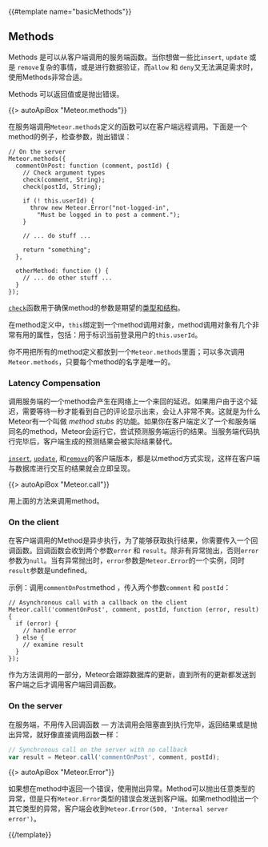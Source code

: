 {{#template name="basicMethods"}}
<h2 id="methods"><span>Methods</span></h2>

Methods 是可以从客户端调用的服务端函数。当你想做一些比`insert`, `update` 或是 `remove`复杂的事情，或是进行数据验证，而`allow` 和 `deny`又无法满足需求时，使用Methods非常合适。

Methods 可以返回值或是抛出错误。

{{> autoApiBox "Meteor.methods"}}

在服务端调用`Meteor.methods`定义的函数可以在客户端远程调用。下面是一个method的例子，检查参数，抛出错误：

```
// On the server
Meteor.methods({
  commentOnPost: function (comment, postId) {
    // Check argument types
    check(comment, String);
    check(postId, String);

    if (! this.userId) {
      throw new Meteor.Error("not-logged-in",
        "Must be logged in to post a comment.");
    }

    // ... do stuff ...

    return "something";
  },

  otherMethod: function () {
    // ... do other stuff ...
  }
});
```

[`check`](#check)函数用于确保method的参数是期望的[类型和结构](#matchpatterns)。

在method定义中，`this`绑定到一个method调用对象，method调用对象有几个非常有用的属性，包括：用于标识当前登录用户的`this.userId`。

你不用把所有的method定义都放到一个`Meteor.methods`里面；可以多次调用`Meteor.methods`，只要每个method的名字是唯一的。

### Latency Compensation

调用服务端的一个method会产生在网络上一个来回的延迟。如果用户由于这个延迟，需要等待一秒才能看到自己的评论显示出来，会让人非常不爽。这就是为什么Meteor有一个叫做 _method stubs_ 的功能。如果你在客户端定义了一个和服务端同名的method，Meteor会运行它，尝试预测服务端运行的结果。当服务端代码执行完毕后，客户端生成的预测结果会被实际结果替代。

[`insert`](#insert), [`update`](#update), 和[`remove`](#remove)的客户端版本，都是以method方式实现，这样在客户端与数据库进行交互的结果就会立即呈现。

{{> autoApiBox "Meteor.call"}}

用上面的方法来调用method。

### On the client

在客户端调用的Method是异步执行，为了能够获取执行结果，你需要传入一个回调函数。回调函数会收到两个参数`error` 和 `result`。除非有异常抛出，否则`error`参数为`null`。当有异常抛出时，`error`参数是`Meteor.Error`的一个实例，同时`result`参数是undefined。

示例：调用`commentOnPost`method ，传入两个参数`comment` 和 `postId`：

```
// Asynchronous call with a callback on the client
Meteor.call('commentOnPost', comment, postId, function (error, result) {
  if (error) {
    // handle error
  } else {
    // examine result
  }
});
```

作为方法调用的一部分，Meteor会跟踪数据库的更新，直到所有的更新都发送到客户端之后才调用客户端回调函数。

### On the server

在服务端，不用传入回调函数 &mdash; 方法调用会阻塞直到执行完毕，返回结果或是抛出异常，就好像直接调用函数一样：

```js
// Synchronous call on the server with no callback
var result = Meteor.call('commentOnPost', comment, postId);
```

{{> autoApiBox "Meteor.Error"}}

如果想在method中返回一个错误，使用抛出异常。Method可以抛出任意类型的异常，但是只有`Meteor.Error`类型的错误会发送到客户端。如果method抛出一个其它类型的异常，客户端会收到`Meteor.Error(500, 'Internal server error')`。

{{/template}}
